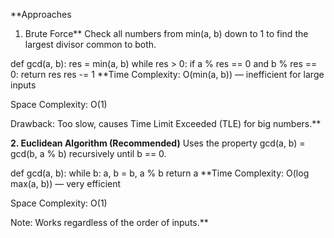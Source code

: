 **Approaches
1. Brute Force**
Check all numbers from min(a, b) down to 1 to find the largest divisor common to both.

def gcd(a, b):
    res = min(a, b)
    while res > 0:
        if a % res == 0 and b % res == 0:
            return res
        res -= 1
**Time Complexity: O(min(a, b)) — inefficient for large inputs

Space Complexity: O(1)

Drawback: Too slow, causes Time Limit Exceeded (TLE) for big numbers.**

**2. Euclidean Algorithm (Recommended)**
Uses the property gcd(a, b) = gcd(b, a % b) recursively until b == 0.

def gcd(a, b):
    while b:
        a, b = b, a % b
    return a
**Time Complexity: O(log max(a, b)) — very efficient

Space Complexity: O(1)

Note: Works regardless of the order of inputs.**


